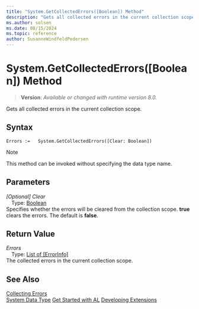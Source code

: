 ```yaml
---
title: "System.GetCollectedErrors([Boolean]) Method"
description: "Gets all collected errors in the current collection scope."
ms.author: solsen
ms.date: 08/15/2024
ms.topic: reference
author: SusanneWindfeldPedersen
---
```

[//]: # (START>DO_NOT_EDIT)
[//]: # (IMPORTANT:Do not edit any of the content between here and the END>DO_NOT_EDIT.)
[//]: # (Any modifications should be made in the .xml files in the ModernDev repo.)
# System.GetCollectedErrors([Boolean]) Method
> **Version**: _Available or changed with runtime version 8.0._

Gets all collected errors in the current collection scope.


## Syntax
```AL
Errors :=   System.GetCollectedErrors([Clear: Boolean])
```
> [!NOTE]
> This method can be invoked without specifying the data type name.
## Parameters
*[Optional] Clear*  
&emsp;Type: [Boolean](../boolean/boolean-data-type.md)  
Specifies whether the errors will be cleared from the collection scope. **true** clears the errors. The default is **false**.  


## Return Value
*Errors*  
&emsp;Type: [List of [ErrorInfo]](../list/list-data-type.md)  
The collected errors in the current collection scope.


[//]: # (IMPORTANT: END>DO_NOT_EDIT)
## See Also

[Collecting Errors](../../devenv-error-collection.md)  
[System Data Type](system-data-type.md)
[Get Started with AL](../../devenv-get-started.md)
[Developing Extensions](../../devenv-dev-overview.md)